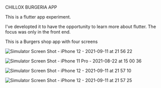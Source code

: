 CHILLOX BURGERIA APP

This is a flutter app experiment.

I've developted it to have the opportunity to learn more about flutter.
The focus was only in the front end. 

This is a Burgers shop app with four screens 

![Simulator Screen Shot - iPhone 12 - 2021-09-11 at 21 56 22](https://user-images.githubusercontent.com/85221055/132947192-2ae5eaf3-7bce-43d3-b119-e00257126022.png)

![Simulator Screen Shot - iPhone 11 Pro - 2021-08-22 at 15 00 36](https://user-images.githubusercontent.com/85221055/132947199-0dc311e7-ed47-4c42-af8e-7f39c10d7b81.png)

![Simulator Screen Shot - iPhone 12 - 2021-09-11 at 21 57 10](https://user-images.githubusercontent.com/85221055/132947203-2d09fec1-7683-43ad-b70d-9e5e9254e4c2.png)

![Simulator Screen Shot - iPhone 12 - 2021-09-11 at 21 57 25](https://user-images.githubusercontent.com/85221055/132947206-014d7c10-c1e8-4df4-b41d-20b8841f2813.png)



